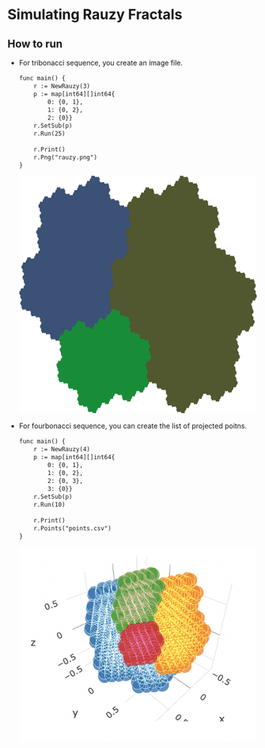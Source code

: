 # Simulating Rauzy Fractals

## How to run
- For tribonacci sequence, you create an image file.

    ```
	func main() {    
        r := NewRauzy(3)
	    p := map[int64][]int64{
		    0: {0, 1},
		    1: {0, 2},
		    2: {0}}
	    r.SetSub(p)
	    r.Run(25)

	    r.Print()
	    r.Png("rauzy.png")
    }
    ```
    ![](./rauzy.png)

- For fourbonacci sequence, you can create the list of projected poitns.

    ```
	func main() {    
	    r := NewRauzy(4)
	    p := map[int64][]int64{
		    0: {0, 1},
		    1: {0, 2},
		    2: {0, 3},
		    3: {0}}
	    r.SetSub(p)
	    r.Run(10)

	    r.Print()
	    r.Points("points.csv")
    }
    ```
    ![](./rauzy4.png)

